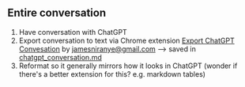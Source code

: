 ## Entire conversation

1. Have conversation with ChatGPT
2. Export conversation to text via Chrome extension [Export ChatGPT Convesation](https://chrome.google.com/webstore/detail/export-chatgpt-conversati/clgidpflecgaaabfcmdmkcgebpbadgoc?hl=en-US) by [jamesniranye@gmail.com](mailto:jamesniranye@gmail.com) --> saved in [chatgpt_conversation.md](chatgpt_conversation.md)
3. Reformat so it generally mirrors how it looks in ChatGPT (wonder if there's a better extension for this? e.g. markdown tables)
